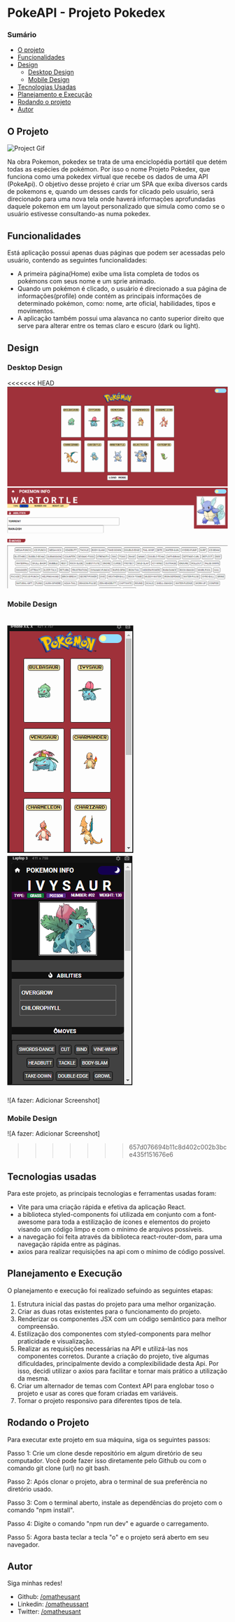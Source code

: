 # PokeAPI - Projeto Pokedex
### Sumário 

- [O projeto](#o-projeto)
- [Funcionalidades](#funcionalidades)
- [Design](#design)
    - [Desktop Design](#desktop-design)
    - [Mobile Design](#mobile-design)
- [Tecnologias Usadas](#teconologias-usadas)
- [Planejamento e Execução](#planejamento-e-execucao)
- [Rodando o projeto](#rodando-o-projeto)
- [Autor](#autor)


## O Projeto

![Project Gif](./src/img/overviewa.gif)

Na obra Pokemon, pokedex se trata de uma enciclopédia portátil que detém todas as espécies de pokémon. Por isso o nome Projeto Pokedex, que funciona como uma pokedex virtual que recebe os dados de uma API (PokeApi). O objetivo desse projeto é criar um SPA que exiba diversos cards de pokemons e, quando um desses cards for clicado pelo usuário, será direcionado para uma nova tela onde haverá informações aprofundadas daquele pokemon em um layout personalizado que simula como como se o usuário estivesse consultando-as numa pokedex.

## Funcionalidades

Está aplicação possui apenas duas páginas que podem ser acessadas pelo usuário, contendo as seguintes funcionalidades:

- A primeira página(Home) exibe uma lista completa de todos os pokémons com seus nome e um sprie animado.
- Quando um pokémon é clicado, o usuário é direcionado a sua página de informações(profile) onde contém as principais informações de determinado pokémon, como: nome, arte oficial, habilidades, tipos e movimentos.
- A aplicação também possui uma alavanca no canto superior direito que serve para alterar entre os temas claro e escuro (dark ou light).

## Design

### Desktop Design 
<<<<<<< HEAD
![Home Desktop](./src/img/homeDesktopView.png)
![Profile Desktop](./src/img/profileDesktop.png)

### Mobile Design
![Home Mobile](./src/img/homeMobileView.png)
![Profile Mobile](./src/img/profileMobile.png)
=======
![A fazer: Adicionar Screenshot]

### Mobile Design
![A fazer: Adicionar Screenshot]
>>>>>>> 657d076694b11c8d402c002b3bce435f151676e6

## Tecnologias usadas
Para este projeto, as principais tecnologias e ferramentas usadas foram:

- Vite para uma criação rápida e efetiva da aplicação React.
- a biblioteca styled-components foi utilizada em conjunto com a font-awesome para toda a estilização de ícones e elementos do projeto visando um código limpo e com o mínimo de arquivos possíveis.
- a navegação foi feita através da biblioteca react-router-dom, para uma navegação rápida entre as páginas.
- axios para realizar requisições na api com o mínimo de código possível.

## Planejamento e Execução

O planejamento e execução foi realizado sefuindo as seguintes etapas:

1. Estrutura inicial das pastas do projeto para uma melhor organização.
2. Criar as duas rotas existentes para o funcionamento do projeto.
3. Renderizar os componentes JSX com um código semântico para melhor compreensão.
4. Estilização dos componentes com styled-components para melhor praticidade e visualização.
5. Realizar as requisições necessárias na API e utilizá-las nos componentes corretos. Durante a criação do projeto, tive algumas dificuldades, principalmente devido a complexibilidade desta Api. Por isso, decidi utilizar o axios para facilitar e tornar mais prático a utilização da mesma.
6. Criar um alternador de temas com Context API para englobar toso o projeto e usar as cores que foram criadas em variáveis.
7. Tornar o projeto responsivo para diferentes tipos de tela.

## Rodando o Projeto

Para executar exte projeto em sua máquina, siga os seguintes passos:

Passo 1: Crie um clone desde repositório em algum diretório de seu computador. Você pode fazer isso diretamente pelo Github ou com o comando git clone (url) no git bash.

Passo 2: Após clonar o projeto, abra o terminal de sua preferência no diretório usado.

Passo 3: Com o terminal aberto, instale as dependências do projeto com o comando "npm install".

Passo 4: Digite o comando "npm run dev" e aguarde o carregamento.

Passo 5: Agora basta teclar a tecla "o" e o projeto será aberto em seu navegador.

## Autor
Siga minhas redes!

- Github: [/omatheusant](https://github.com/omatheusant)
- Linkedin: [/omatheussant](https://www.linkedin.com/in/omatheussant/)
- Twitter: [/omatheusant](https://twitter.com/omatheusant)
